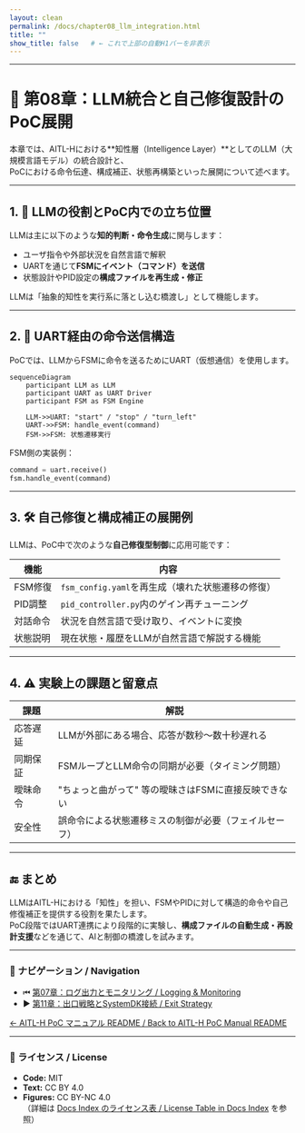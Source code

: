 ```yaml
---
layout: clean
permalink: /docs/chapter08_llm_integration.html
title: ""
show_title: false   # ← これで上部の自動H1バーを非表示
---
```


---

# 🤖 第08章：LLM統合と自己修復設計のPoC展開

本章では、AITL-Hにおける**知性層（Intelligence Layer）**としてのLLM（大規模言語モデル）の統合設計と、  
PoCにおける命令伝達、構成補正、状態再構築といった展開について述べます。

---

## 1. 🧠 LLMの役割とPoC内での立ち位置

LLMは主に以下のような**知的判断・命令生成**に関与します：

- ユーザ指令や外部状況を自然言語で解釈  
- UARTを通じて**FSMにイベント（コマンド）を送信**  
- 状態設計やPID設定の**構成ファイルを再生成・修正**  

LLMは「抽象的知性を実行系に落とし込む橋渡し」として機能します。

---

## 2. 🔄 UART経由の命令送信構造

PoCでは、LLMからFSMに命令を送るためにUART（仮想通信）を使用します。

```mermaid
sequenceDiagram
    participant LLM as LLM
    participant UART as UART Driver
    participant FSM as FSM Engine

    LLM->>UART: "start" / "stop" / "turn_left"
    UART->>FSM: handle_event(command)
    FSM->>FSM: 状態遷移実行
```

FSM側の実装例：

```python
command = uart.receive()
fsm.handle_event(command)
```

---

## 3. 🛠 自己修復と構成補正の展開例

LLMは、PoC中で次のような**自己修復型制御**に応用可能です：

| 機能 | 内容 |
|------|------|
| FSM修復 | `fsm_config.yaml`を再生成（壊れた状態遷移の修復） |
| PID調整 | `pid_controller.py`内のゲイン再チューニング |
| 対話命令 | 状況を自然言語で受け取り、イベントに変換 |
| 状態説明 | 現在状態・履歴をLLMが自然言語で解説する機能 |

---

## 4. ⚠️ 実験上の課題と留意点

| 課題 | 解説 |
|------|------|
| 応答遅延 | LLMが外部にある場合、応答が数秒〜数十秒遅れる |
| 同期保証 | FSMループとLLM命令の同期が必要（タイミング問題） |
| 曖昧命令 | "ちょっと曲がって" 等の曖昧さはFSMに直接反映できない |
| 安全性 | 誤命令による状態遷移ミスの制御が必要（フェイルセーフ） |

---

## 🔚 まとめ

LLMはAITL-Hにおける「知性」を担い、FSMやPIDに対して構造的命令や自己修復補正を提供する役割を果たします。  
PoC段階ではUART連携により段階的に実験し、**構成ファイルの自動生成・再設計支援**などを通じて、AIと制御の橋渡しを試みます。

---

### 🔗 **ナビゲーション / Navigation**
- ⏮ [第07章：ログ出力とモニタリング / Logging & Monitoring](https://samizo-aitl.github.io/AITL-H/docs/chapter07_log_monitoring.html)  
- ▶️ [第11章：出口戦略とSystemDK接続 / Exit Strategy](https://samizo-aitl.github.io/AITL-H/docs/chapter11_exit_strategy.html)  

[← AITL-H PoC マニュアル README / Back to AITL-H PoC Manual README](https://samizo-aitl.github.io/AITL-H/docs/)

---

### 📝 **ライセンス / License**
- **Code:** MIT  
- **Text:** CC BY 4.0  
- **Figures:** CC BY-NC 4.0  
（詳細は [Docs Index のライセンス表 / License Table in Docs Index](https://samizo-aitl.github.io/AITL-H/docs/#-ライセンス--license) を参照）
